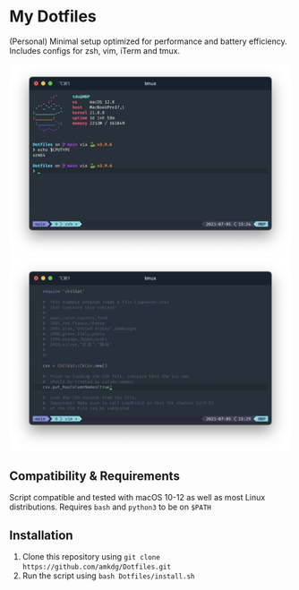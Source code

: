 # My Dotfiles

(Personal) Minimal setup optimized for performance and battery efficiency.
Includes configs for zsh, vim, iTerm and tmux.

![Screenshot 1](https://github.com/amkdg/Dotfiles/blob/main/Screenshots/Screenshot-1.png?raw=true)
![Screenshot 2](https://github.com/amkdg/Dotfiles/blob/main/Screenshots/Screenshot-2.png?raw=true)

## Compatibility & Requirements
Script compatible and tested with macOS 10-12 as well as most Linux distributions.
Requires `bash` and `python3` to be on `$PATH`

## Installation
1. Clone this repository using `git clone https://github.com/amkdg/Dotfiles.git`
2. Run the script using `bash Dotfiles/install.sh`
